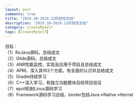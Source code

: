 ```yaml
---
layout: post
comments: true
title: "2019.10-2019.12阶段性总结"
description: "2019.10-2019.12阶段性总结"
category: CreateMySelf
tags: [CreateMySelf]
---
```


<!--more-->

目标：        
（1）RxJava源码，总结成文        
（2）Glide源码，总结成文        
（3）ANR性能监控，实现且应用于项目且总结成文        
（4）APM，深入其中2个方面，有全面的认识并总结成文        
（5）Gradle持续学习        
（6）C++深入学习，有独立功能模块且经项目验证        
（7）epoll机制Linux源码学习        
（8）Framework源码学习总结，binder包括Java->Native->Kernel        


